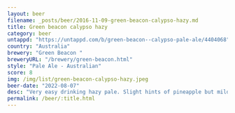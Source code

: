 ```yaml
---
layout: beer
filename: _posts/beer/2016-11-09-green-beacon-calypso-hazy.md
title: Green beacon calypso hazy
category: beer
untappd: "https://untappd.com/b/green-beacon--calypso-pale-ale/4404068"
country: "Australia"
brewery: "Green Beacon "
breweryURL: "/brewery/green-beacon.html"
style: "Pale Ale - Australian"
score: 8
img: /img/list/green-beacon-calypso-hazy.jpeg
beer-date: "2022-08-07"
desc: "Very easy drinking hazy pale. Slight hints of pineapple but mild"
permalink: /beer/:title.html
---
```

